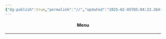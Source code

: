 ```yaml
---
{"dg-publish":true,"permalink":"//","updated":"2025-02-05T05:04:33.264+00:00"}
---
```



<center><h4>Menu</h4></center>

---
